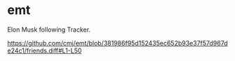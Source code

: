 # emt
Elon Musk following Tracker.

https://github.com/cmj/emt/blob/381986f95d152435ec652b93e37f57d967de24c1/friends.diff#L1-L50
